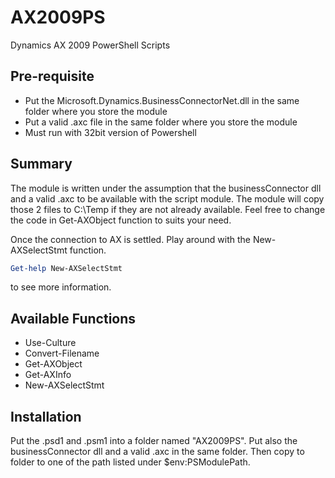 # AX2009PS
Dynamics AX 2009 PowerShell Scripts

Pre-requisite
----------------
- Put the Microsoft.Dynamics.BusinessConnectorNet.dll in the same folder where you store the module
- Put a valid .axc file in the same folder where you store the module
- Must run with 32bit version of Powershell

Summary
----------------
The module is written under the assumption that the businessConnector dll and a valid .axc to be available with the script module.
The module will copy those 2 files to C:\Temp if they are not already available. Feel free to change the code in Get-AXObject function to suits your need.

Once the connection to AX is settled. Play around with the New-AXSelectStmt function. 

```Powershell
Get-help New-AXSelectStmt 
```

to see more information.

Available Functions
----------------
- Use-Culture 
- Convert-Filename 
- Get-AXObject 
- Get-AXInfo 
- New-AXSelectStmt 

Installation
----------------
Put the .psd1 and .psm1 into a folder named "AX2009PS". Put also the businessConnector dll and a valid .axc in the same folder.
Then copy to folder to one of the path listed under $env:PSModulePath.


